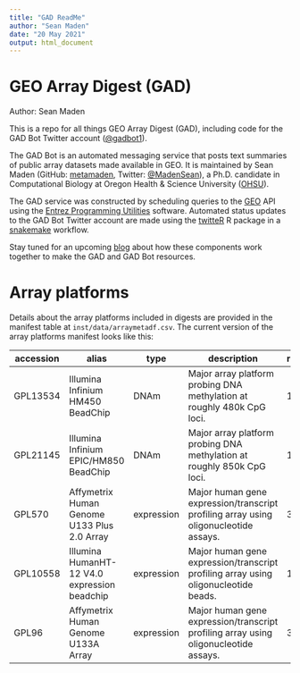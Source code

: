 ```yaml
---
title: "GAD ReadMe"
author: "Sean Maden"
date: "20 May 2021"
output: html_document
---
```


# GEO Array Digest (GAD)

Author: Sean Maden

This is a repo for all things GEO Array Digest (GAD), including code for the GAD Bot Twitter account ([@gadbot1](https://twitter.com/gadbot1)). 

The GAD Bot is an automated messaging service that posts text summaries of public array datasets made available in GEO. It is maintained by Sean Maden (GitHub: [metamaden](https://github.com/metamaden), Twitter: [@MadenSean](https://twitter.com/MadenSean)), a Ph.D. candidate in Computational Biology at Oregon Health & Science University ([OHSU](https://www.ohsu.edu/people/sean-maden)).

The GAD service was constructed by scheduling queries to the [GEO](https://www.ncbi.nlm.nih.gov/geo/) API using the [Entrez Programming Utilities](https://www.ncbi.nlm.nih.gov/books/NBK179288/) software.
Automated status updates to the GAD Bot Twitter account are made using the [twitteR](https://cran.r-project.org/web/packages/twitteR/index.html) R package in a [snakemake](https://snakemake.readthedocs.io/en/stable/) workflow. 

Stay tuned for an upcoming [blog](https://metamaden.github.io/blog/) about how these components work together to make the GAD and GAD Bot resources.

# Array platforms

Details about the array platforms included in digests are provided in the manifest table at `inst/data/arraymetadf.csv`. 
The current version of the array platforms manifest looks like this:

|accession|alias                                       |type      |description                                                                         |release_date|spp  |
|---------|--------------------------------------------|----------|------------------------------------------------------------------------------------|------------|-----|
|GPL13534 |Illumina Infinium HM450 BeadChip            |DNAm      |Major array platform probing DNA methylation at roughly 480k CpG loci.              |13-May-11   |human|
|GPL21145 |Illumina Infinium EPIC/HM850 BeadChip       |DNAm      |Major array platform probing DNA methylation at roughly 850k CpG loci.              |16-Nov-15   |human|
|GPL570   |Affymetrix Human Genome U133 Plus 2.0 Array |expression|Major human gene expression/transcript profiling array using oligonucleotide assays.|3-Nov-03    |human|
|GPL10558 |Illumina HumanHT-12 V4.0 expression beadchip|expression|Major human gene expression/transcript profiling array using oligonucleotide beads. |17-Jan-10   |human|
|GPL96    |Affymetrix Human Genome U133A Array         |expression|Major human gene expression/transcript profiling array using oligonucleotide assays.|3/11/02     |human|

